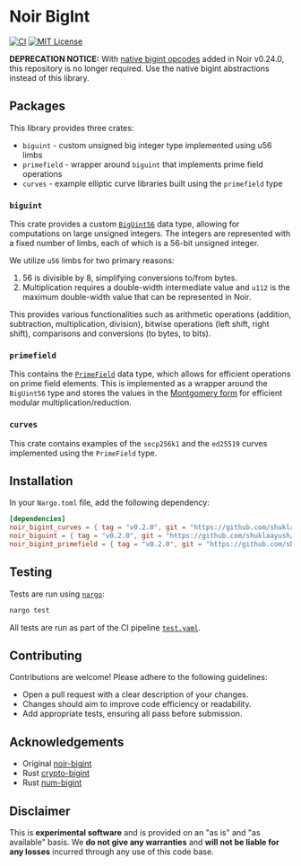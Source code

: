 # Noir BigInt

[![CI][ci-shield]][ci-url]
[![MIT License][license-shield]][license-url]

**DEPRECATION NOTICE:** With [native bigint opcodes](https://github.com/noir-lang/noir/blob/8d6667773db13392a97a610cb5b996bffdf3e405/noir_stdlib/src/bigint.nr) added in Noir v0.24.0, this repository is no longer required. Use the native bigint abstractions instead of this library.


## Packages

This library provides three crates:

- `biguint` - custom unsigned big integer type implemented using u56 limbs 
- `primefield` - wrapper around `biguint` that implements prime field operations
- `curves` - example elliptic curve libraries built using the `primefield` type

### `biguint`

This crate provides a custom [`BigUint56`](./crates/biguint/src/lib.nr) data type, allowing for computations on large unsigned integers. The integers are represented with a fixed number of limbs, each of which is a 56-bit unsigned integer.

We utilize `u56` limbs for two primary reasons:

1. 56 is divisible by 8, simplifying conversions to/from bytes.
2. Multiplication requires a double-width intermediate value and `u112` is the maximum double-width value that can be represented in Noir.

This provides various functionalities such as arithmetic operations (addition, subtraction, multiplication, division), bitwise operations (left shift, right shift), comparisons and conversions (to bytes, to bits).

### `primefield`

This contains the [`PrimeField`](./crates/biguint/src/lib.nr) data type, which allows for efficient operations on prime field elements. This is implemented as a wrapper around the `BigUint56` type and stores the values in the [Montgomery form](https://en.wikipedia.org/wiki/Montgomery_modular_multiplication) for efficient modular multiplication/reduction.

### `curves`

This crate contains examples of the `secp256k1` and the `ed25519` curves implemented using the `PrimeField` type.

## Installation

In your `Nargo.toml` file, add the following dependency:

```toml
[dependencies]
noir_bigint_curves = { tag = "v0.2.0", git = "https://github.com/shuklaayush/noir-bigint", directory="crates/curves" }
noir_biguint = { tag = "v0.2.0", git = "https://github.com/shuklaayush/noir-bigint", directory="crates/biguint" }
noir_bigint_primefield = { tag = "v0.2.0", git = "https://github.com/shuklaayush/noir-bigint", directory="crates/primefield" }
```

## Testing

Tests are run using [`nargo`](https://noir-lang.org/dev/getting_started/nargo_installation/):

```bash
nargo test
```

All tests are run as part of the CI pipeline [`test.yaml`](./.github/workflows/test.yaml).

## Contributing

Contributions are welcome! Please adhere to the following guidelines:

- Open a pull request with a clear description of your changes.
- Changes should aim to improve code efficiency or readability.
- Add appropriate tests, ensuring all pass before submission.

## Acknowledgements

- Original [noir-bigint](https://github.com/okuyiga/noir-bigint)
- Rust [crypto-bigint](https://github.com/RustCrypto/crypto-bigint)
- Rust [num-bigint](https://github.com/rust-num/num-bigint)

## Disclaimer

This is **experimental software** and is provided on an "as is" and "as available" basis. We **do not give any warranties** and **will not be liable for any losses** incurred through any use of this code base.

[ci-shield]: https://img.shields.io/github/actions/workflow/status/shuklaayush/noir-bigint/test.yaml?branch=main&label=tests
[ci-url]: https://github.com/shuklaayush/noir-bigint/actions/workflows/test.yaml

[license-shield]: https://img.shields.io/badge/License-MIT-green.svg
[license-url]: https://github.com/shuklaayush/noir-bigint/blob/main/LICENSE
